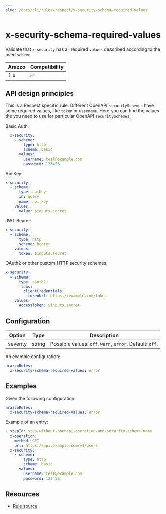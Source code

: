```yaml
---
slug: /docs/cli/rules/respect/x-security-schema-required-values
---
```


# x-security-schema-required-values

Validate that `x-security` has all required `values` described according to the used `scheme`.

| Arazzo | Compatibility |
| ------ | ------------- |
| 1.x    | ✅            |

## API design principles

This is a Respect specific rule.
Different OpenAPI `securitySchemes` have some required values, like `token` or `username`. Here you can find the values the you need to use for particular OpenAPI `securitySchemes`: 

 Basic Auth:

```yaml
  x-security:
    - scheme:
        type: http
        scheme: basic
      values:
        username: test@example.com
        password: 123456
```

Api Key:

```yaml
x-security:
  - scheme:
      type: apiKey
      in: query
      name: api_key
    values:
      value: $inputs.secret
```

JWT Bearer:

```yaml
x-security:
  - scheme:
      type: http
      scheme: bearer
    values:
      token: $inputs.secret
```

OAuth2 or other custom HTTP security schemes:

```yaml
x-security:
  - scheme:
      type: oauth2
      flows:
        clientCredentials:
          tokenUrl: https://example.com/token
    values:
      accessToken: $inputs.secret
```


## Configuration

| Option   | Type   | Description                                             |
| -------- | ------ | ------------------------------------------------------- |
| severity | string | Possible values: `off`, `warn`, `error`. Default: `off`. |

An example configuration:

```yaml
arazzoRules:
  x-security-schema-required-values: error
```

## Examples

Given the following configuration:

```yaml
arazzoRules:
  x-security-schema-required-values: error
```

Example of an entry:

```yaml
- stepId: step-without-openapi-operation-and-security-scheme-name
  x-operation:
    method: GET
    url: https://api.example.com/v1/users
  x-security:
    - scheme:
        type: http
        scheme: basic
      values:
        username: test@example.com
        password: 123456
```

## Resources

- [Rule source](https://github.com/Redocly/redocly-cli/blob/main/packages/core/src/rules/respect/x-security-schema-required-values.ts)
